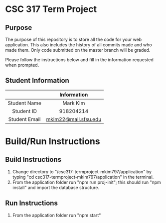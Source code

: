 # CSC 317 Term Project

## Purpose

The purpose of this repository is to store all the code for your web application. This also includes the history of all commits made and who made them. Only code submitted on the master branch will be graded.

Please follow the instructions below and fill in the information requested when prompted.

## Student Information

|               | Information             |
|:-------------:|:-----------------------:|
| Student Name  | Mark Kim                |
| Student ID    | 918204214               |
| Student Email | mkim22@mail.sfsu.edu    |



# Build/Run Instructions

## Build Instructions
1. Change directory to "/csc317-termproject-mkim797/application" by typing "cd csc317-termproject-mkim797/application" in the terminal.
2. From the application folder run "npm run proj-init"; this should run "npm install" and import the database structure.

## Run Instructions
1. From the application folder run "npm start"
